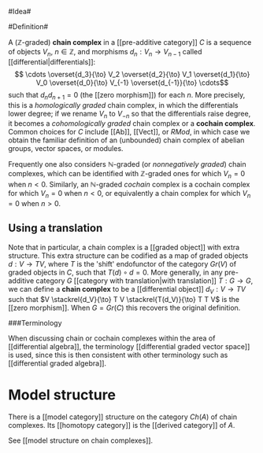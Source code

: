 #Idea#

#Definition#

A ($\mathbb{Z}$-graded) **chain complex** in a [[pre-additive category]] $C$ is a sequence of objects $V_n$, $n\in\mathbb{Z}$, and morphisms $d_n:V_n \to V_{n-1}$ called [[differential|differentials]]:
$$ \cdots \overset{d_3}{\to} V_2 \overset{d_2}{\to} V_1 \overset{d_1}{\to} V_0 \overset{d_0}{\to} V_{-1} \overset{d_{-1}}{\to} \cdots$$
such that $d_n d_{n+1} = 0$ (the [[zero morphism]]) for each $n$.  More precisely, this is a _homologically graded_ chain complex, in which the differentials lower degree; if we rename $V_n$ to $V_{-n}$ so that the differentials raise degree, it becomes a _cohomologically graded_ chain complex or a **cochain complex**.  Common choices for $C$ include [[Ab]], [[Vect]], or $R Mod$, in which case we obtain the familiar definition of an (unbounded) chain complex of abelian groups, vector spaces, or modules.

Frequently one also considers $\mathbb{N}$-graded (or _nonnegatively graded_) chain complexes, which can be identified with $\mathbb{Z}$-graded ones for which $V_n=0$ when $n\lt 0$.  Similarly, an $\mathbb{N}$-graded _cochain_ complex is a cochain complex for which $V_n=0$ when $n\lt 0$, or equivalently a chain complex for which $V_n=0$ when $n\gt 0$.

## Using a translation

Note that in particular, a chain complex is a [[graded object]] with extra structure.  This extra structure can be codified as a map of graded objects $d:V\to T V$, where $T$ is the 'shift' endofunctor of the category $Gr(V)$ of graded objects in $C$, such that $T(d) \circ d = 0$.  More generally, in any pre-additive category $G$ [[category with translation|with translation]] $T : G \to G$, we can define a **chain complex** to be a [[differential object]] $d_V : V \to T V$ such that $V \stackrel{d_V}{\to} T V \stackrel{T(d_V)}{\to} T T V$ is the [[zero morphism]].  When $G= Gr(C)$ this recovers the original definition.

###Terminology

When discussing chain or cochain complexes within the area of [[differential algebra]], the terminology [[differential graded vector space]] is used, since this is then consistent with other terminology such as [[differential graded algebra]]. 

# Model structure #

There is a [[model category]] structure on the category $Ch(A)$ of chain complexes. Its [[homotopy category]] is the [[derived category]] of $A$.

See [[model structure on chain complexes]].